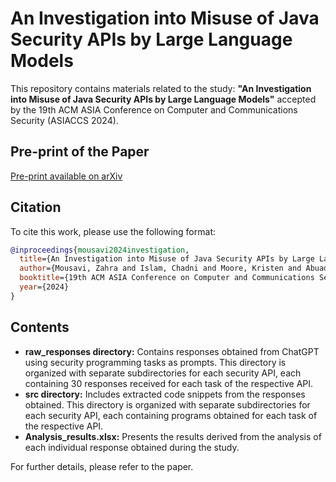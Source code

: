 # An Investigation into Misuse of Java Security APIs by Large Language Models

This repository contains materials related to the study: **"An Investigation into Misuse of Java Security APIs by Large Language Models"** accepted by the 19th ACM ASIA Conference on Computer and Communications Security (ASIACCS 2024).

## Pre-print of the Paper
[Pre-print available on arXiv](https://arxiv.org/abs/2404.03823)

## Citation
To cite this work, please use the following format:
```bibtex
@inproceedings{mousavi2024investigation,
  title={An Investigation into Misuse of Java Security APIs by Large Language Models},
  author={Mousavi, Zahra and Islam, Chadni and Moore, Kristen and Abuadbba, Alsharif and Babar, Muhammad Ali},
  booktitle={19th ACM ASIA Conference on Computer and Communications Security (ASIACCS 2024)},
  year={2024}
}
```

## Contents

- **raw_responses directory:** Contains responses obtained from ChatGPT using security programming tasks as prompts. This directory is organized with separate subdirectories for each security API, each containing 30 responses received for each task of the respective API.
- **src directory:** Includes extracted code snippets from the responses obtained. This directory is organized with separate subdirectories for each security API, each containing programs obtained for each task of the respective API.
- **Analysis_results.xlsx:** Presents the results derived from the analysis of each individual response obtained during the study.

For further details, please refer to the paper.
